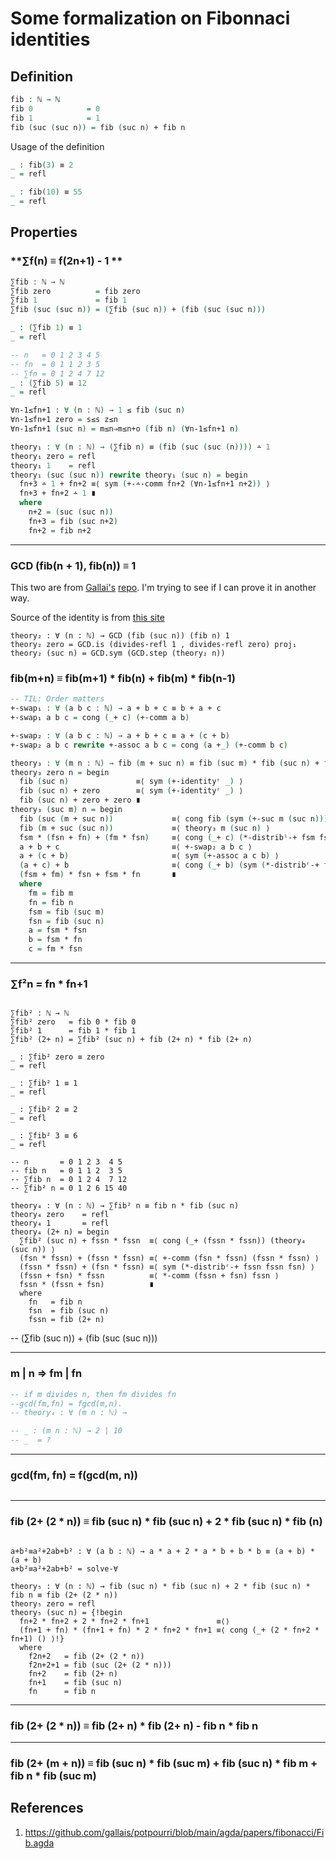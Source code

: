 # Some formalization on Fibonnaci identities

<!--
```agda
module paraphernalia.fibonnaci where

open import Data.Nat
open import Data.Nat.Properties
open import Data.Nat.Tactic.RingSolver
import Relation.Binary.PropositionalEquality as Peq
open Peq
open Peq.≡-Reasoning

open import Data.Nat.GCD
open import Data.Nat.Divisibility

open import Data.Product
open import Function
```
-->

## Definition

```agda
fib : ℕ → ℕ
fib 0            = 0
fib 1            = 1
fib (suc (suc n)) = fib (suc n) + fib n
```

Usage of the definition

```agda
_ : fib(3) ≡ 2
_ = refl

_ : fib(10) ≡ 55
_ = refl
```

## Properties

### **∑f(n) ≡ f(2n+1) - 1 **

```agda
∑fib : ℕ → ℕ
∑fib zero          = fib zero
∑fib 1             = fib 1
∑fib (suc (suc n)) = (∑fib (suc n)) + (fib (suc (suc n)))

_ : (∑fib 1) ≡ 1
_ = refl

-- n   = 0 1 2 3 4 5
-- fn  = 0 1 1 2 3 5
-- ∑fn = 0 1 2 4 7 12
_ : (∑fib 5) ≡ 12
_ = refl

∀n-1≤fn+1 : ∀ (n : ℕ) → 1 ≤ fib (suc n)
∀n-1≤fn+1 zero = s≤s z≤n
∀n-1≤fn+1 (suc n) = m≤n⇒m≤n+o (fib n) (∀n-1≤fn+1 n)

theory₁ : ∀ (n : ℕ) → (∑fib n) ≡ (fib (suc (suc (n)))) ∸ 1
theory₁ zero = refl
theory₁ 1    = refl
theory₁ (suc (suc n)) rewrite theory₁ (suc n) = begin
  fn+3 ∸ 1 + fn+2 ≡⟨ sym (+-∸-comm fn+2 (∀n-1≤fn+1 n+2)) ⟩
  fn+3 + fn+2 ∸ 1 ∎
  where
    n+2 = (suc (suc n))
    fn+3 = fib (suc n+2)
    fn+2 = fib n+2

```

---

### GCD (fib(n + 1), fib(n)) ≡ 1

This two are from [Gallai's](https://github.com/gallai) [repo](https://github.com/gallais/potpourri/blob/main/agda/papers/fibonacci/Fib.agda). I'm trying to see if I can prove it in another way.

Source of the identity is from [this site](https://web.archive.org/web/20190829195105/https://www.math.hmc.edu/funfacts/ffiles/20004.5.shtml)

```
theory₂ : ∀ (n : ℕ) → GCD (fib (suc n)) (fib n) 1
theory₂ zero = GCD.is (divides-refl 1 , divides-refl zero) proj₁
theory₂ (suc n) = GCD.sym (GCD.step (theory₂ n))
```

### fib(m+n) ≡ fib(m+1) * fib(n) + fib(m) * fib(n-1)

```agda
-- TIL: Order matters
+-swap₁ : ∀ (a b c : ℕ) → a + b + c ≡ b + a + c
+-swap₁ a b c = cong (_+ c) (+-comm a b)

+-swap₂ : ∀ (a b c : ℕ) → a + b + c ≡ a + (c + b)
+-swap₂ a b c rewrite +-assoc a b c = cong (a +_) (+-comm b c)

```

```agda
theory₃ : ∀ (m n : ℕ) → fib (m + suc n) ≡ fib (suc m) * fib (suc n) + fib m * fib n
theory₃ zero n = begin
  fib (suc n)               ≡⟨ sym (+-identityʳ _) ⟩
  fib (suc n) + zero        ≡⟨ sym (+-identityʳ _) ⟩
  fib (suc n) + zero + zero ∎  
theory₃ (suc m) n = begin
  fib (suc (m + suc n))             ≡⟨ cong fib (sym (+-suc m (suc n))) ⟩
  fib (m + suc (suc n))             ≡⟨ theory₃ m (suc n) ⟩
  fsm * (fsn + fn) + (fm * fsn)     ≡⟨ cong (_+ c) (*-distribˡ-+ fsm fsn fn)  ⟩
  a + b + c                         ≡⟨ +-swap₂ a b c ⟩
  a + (c + b)                       ≡⟨ sym (+-assoc a c b) ⟩
  (a + c) + b                       ≡⟨ cong (_+ b) (sym (*-distribʳ-+ fsn fsm fm)) ⟩
  (fsm + fm) * fsn + fsm * fn       ∎
  where
    fm = fib m
    fn = fib n
    fsm = fib (suc m)
    fsn = fib (suc n)
    a = fsm * fsn
    b = fsm * fn
    c = fm * fsn
```

---

### ∑f²n = fn * fn+1

```

∑fib² : ℕ → ℕ
∑fib² zero   = fib 0 * fib 0
∑fib² 1      = fib 1 * fib 1
∑fib² (2+ n) = ∑fib² (suc n) + fib (2+ n) * fib (2+ n)

_ : ∑fib² zero ≡ zero
_ = refl

_ : ∑fib² 1 ≡ 1
_ = refl

_ : ∑fib² 2 ≡ 2
_ = refl

_ : ∑fib² 3 ≡ 6
_ = refl

-- n       = 0 1 2 3  4 5
-- fib n   = 0 1 1 2  3 5
-- ∑fib n  = 0 1 2 4  7 12
-- ∑fib² n = 0 1 2 6 15 40

theory₄ : ∀ (n : ℕ) → ∑fib² n ≡ fib n * fib (suc n)
theory₄ zero    = refl
theory₄ 1       = refl
theory₄ (2+ n) = begin
  ∑fib² (suc n) + fssn * fssn  ≡⟨ cong (_+ (fssn * fssn)) (theory₄ (suc n)) ⟩
  (fsn * fssn) + (fssn * fssn) ≡⟨ +-comm (fsn * fssn) (fssn * fssn) ⟩
  (fssn * fssn) + (fsn * fssn) ≡⟨ sym (*-distribʳ-+ fssn fssn fsn) ⟩
  (fssn + fsn) * fssn          ≡⟨ *-comm (fssn + fsn) fssn ⟩
  fssn * (fssn + fsn)          ∎
  where
    fn   = fib n
    fsn  = fib (suc n)
    fssn = fib (2+ n)
```

-- (∑fib (suc n)) + (fib (suc (suc n)))

---

### m | n ⇒ fm | fn 

```agda
-- if m divides n, then fm divides fn
--gcd(fm,fn) = fgcd(m,n).
-- theory₄ : ∀ (m n : ℕ) →

-- _ : (m n : ℕ) → 2 | 10
-- _  = ?

```

---

### gcd(fm, fn) = f(gcd(m, n))

```agda
```

---

### fib (2+ (2 * n)) ≡ fib (suc n) * fib (suc n) + 2 * fib (suc n) * fib (n)

```

a+b²≡a²+2ab+b² : ∀ (a b : ℕ) → a * a + 2 * a * b + b * b ≡ (a + b) * (a + b)
a+b²≡a²+2ab+b² = solve-∀

theory₅ : ∀ (n : ℕ) → fib (suc n) * fib (suc n) + 2 * fib (suc n) * fib n ≡ fib (2+ (2 * n))
theory₅ zero = refl
theory₅ (suc n) = {!begin
  fn+2 * fn+2 + 2 * fn+2 * fn+1               ≡⟨⟩
  (fn+1 + fn) * (fn+1 + fn) * 2 * fn+2 * fn+1 ≡⟨ cong (_+ (2 * fn+2 * fn+1) () ⟩!}
  where
    f2n+2   = fib (2+ (2 * n))
    f2n+2+1 = fib (suc (2+ (2 * n)))
    fn+2    = fib (2+ n)
    fn+1    = fib (suc n)
    fn      = fib n
```

---

### fib (2+ (2 * n)) ≡ fib (2+ n) * fib (2+ n) - fib n * fib n

---

### fib (2+ (m + n)) ≡ fib (suc n) * fib (suc m) + fib (suc n) * fib m + fib n * fib (suc m)

## References

1. https://github.com/gallais/potpourri/blob/main/agda/papers/fibonacci/Fib.agda

